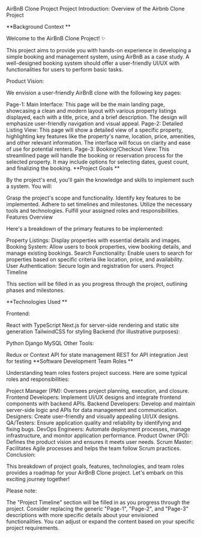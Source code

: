 AirBnB Clone Project
Project Introduction: Overview of the Airbnb Clone Project

**Background Context **

Welcome to the AirBnB Clone Project! ✨

This project aims to provide you with hands-on experience in developing a simple booking and management system, using AirBnB as a case study. A well-designed booking system should offer a user-friendly UI/UX with functionalities for users to perform basic tasks.

Product Vision:

We envision a user-friendly AirBnB clone with the following key pages:

Page-1: Main Interface: This page will be the main landing page, showcasing a clean and modern layout with various property listings displayed, each with a title, price, and a brief description. The design will emphasize user-friendly navigation and visual appeal.
Page-2: Detailed Listing View: This page will show a detailed view of a specific property, highlighting key features like the property's name, location, price, amenities, and other relevant information. The interface will focus on clarity and ease of use for potential renters.
Page-3: Booking/Checkout View: This streamlined page will handle the booking or reservation process for the selected property. It may include options for selecting dates, guest count, and finalizing the booking.
**Project Goals **

By the project's end, you'll gain the knowledge and skills to implement such a system. You will:

Grasp the project's scope and functionality.
Identify key features to be implemented.
Adhere to set timelines and milestones.
Utilize the necessary tools and technologies.
Fulfill your assigned roles and responsibilities.
Features Overview ️

Here's a breakdown of the primary features to be implemented:

Property Listings: Display properties with essential details and images.
Booking System: Allow users to book properties, view booking details, and manage existing bookings.
Search Functionality: Enable users to search for properties based on specific criteria like location, price, and availability.
User Authentication: Secure login and registration for users.
Project Timeline ️

This section will be filled in as you progress through the project, outlining phases and milestones.

**Technologies Used **

Frontend:

React with TypeScript
Next.js for server-side rendering and static site generation
TailwindCSS for styling
Backend (for illustrative purposes):

Python
Django
MySQL
Other Tools:

Redux or Context API for state management
REST for API integration
Jest for testing
**Software Development Team Roles **

Understanding team roles fosters project success. Here are some typical roles and responsibilities:

Project Manager (PM): Oversees project planning, execution, and closure.
Frontend Developers: Implement UI/UX designs and integrate frontend components with backend APIs.
Backend Developers: Develop and maintain server-side logic and APIs for data management and communication.
Designers: Create user-friendly and visually appealing UI/UX designs.
QA/Testers: Ensure application quality and reliability by identifying and fixing bugs.
DevOps Engineers: Automate deployment processes, manage infrastructure, and monitor application performance.
Product Owner (PO): Defines the product vision and ensures it meets user needs.
Scrum Master: Facilitates Agile processes and helps the team follow Scrum practices.
Conclusion:

This breakdown of project goals, features, technologies, and team roles provides a roadmap for your AirBnB Clone project. Let's embark on this exciting journey together!

Please note:

The "Project Timeline" section will be filled in as you progress through the project.
Consider replacing the generic "Page-1", "Page-2", and "Page-3" descriptions with more specific details about your envisioned functionalities.
You can adjust or expand the content based on your specific project requirements.

